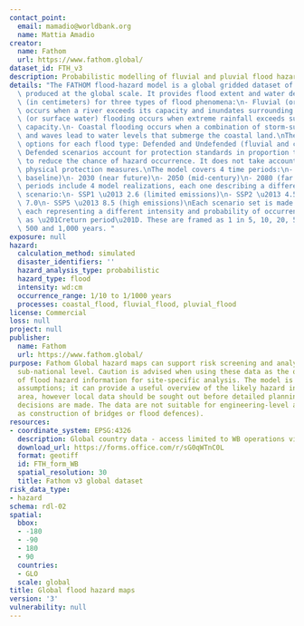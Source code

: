 ```yaml
---
contact_point:
  email: mamadio@worldbank.org
  name: Mattia Amadio
creator:
  name: Fathom
  url: https://www.fathom.global/
dataset_id: FTH_v3
description: Probabilistic modelling of fluvial and pluvial flood hazard
details: "The FATHOM flood-hazard model is a global gridded dataset of flood hazard\
  \ produced at the global scale. It provides flood extent and water depth to ground\
  \ (in centimeters) for three types of flood phenomena:\n- Fluvial (or river) flooding\
  \ occurs when a river exceeds its capacity and inundates surrounding areas.\n- Pluvial\
  \ (or surface water) flooding occurs when extreme rainfall exceeds surface drainage\
  \ capacity.\n- Coastal flooding occurs when a combination of storm-surge, tides\
  \ and waves lead to water levels that submerge the coastal land.\nThere are two\
  \ options for each flood type: Defended and Undefended (fluvial and coastal only).\
  \ Defended scenarios account for protection standards in proportion to country wealth\
  \ to reduce the chance of hazard occurrence. It does not take account location-specific\
  \ physical protection measures.\nThe model covers 4 time periods:\n- 2020 (present\
  \ baseline)\n- 2030 (near future)\n- 2050 (mid-century)\n- 2080 (far future)\nFuture\
  \ periods include 4 model realizations, each one describing a different climate\
  \ scenario:\n- SSP1 \u2013 2.6 (limited emissions)\n- SSP2 \u2013 4.5\n- SSP3 \u2013\
  \ 7.0\n- SSP5 \u2013 8.5 (high emissions)\nEach scenario set is made of 10 events\
  \ each representing a different intensity and probability of occurrence, expressed\
  \ as \u201Creturn period\u201D. These are framed as 1 in 5, 10, 20, 50, 100, 200,\
  \ 500 and 1,000 years. "
exposure: null
hazard:
  calculation_method: simulated
  disaster_identifiers: ''
  hazard_analysis_type: probabilistic
  hazard_type: flood
  intensity: wd:cm
  occurrence_range: 1/10 to 1/1000 years
  processes: coastal_flood, fluvial_flood, pluvial_flood
license: Commercial
loss: null
project: null
publisher:
  name: Fathom
  url: https://www.fathom.global/
purpose: Fathom Global hazard maps can support risk screening and analysis at the
  sub-national level. Caution is advised when using these data as the only source
  of flood hazard information for site-specific analysis. The model is driven by global
  assumptions; it can provide a useful overview of the likely hazard in a particular
  area, however local data should be sought out before detailed planning or operational
  decisions are made. The data are not suitable for engineering-level analysis (such
  as construction of bridges or flood defences).
resources:
- coordinate_system: EPSG:4326
  description: Global country data - access limited to WB operations via request form
  download_url: https://forms.office.com/r/sG0qWTnC0L
  format: geotiff
  id: FTH_form_WB
  spatial_resolution: 30
  title: Fathom v3 global dataset
risk_data_type:
- hazard
schema: rdl-02
spatial:
  bbox:
  - -180
  - -90
  - 180
  - 90
  countries:
  - GLO
  scale: global
title: Global flood hazard maps
version: '3'
vulnerability: null
---
```

